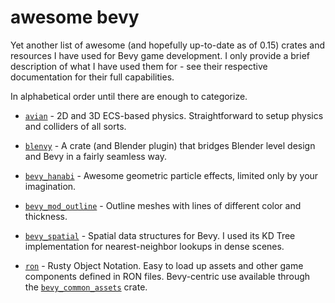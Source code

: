 # awesome bevy

Yet another list of awesome (and hopefully up-to-date as of 0.15) crates and resources I have used for Bevy game development. I only provide a brief description of what I have used them for - see their respective documentation for their full capabilities.

In alphabetical order until there are enough to categorize.

- [`avian`](https://github.com/Jondolf/avian) - 2D and 3D ECS-based physics. Straightforward to setup physics and colliders of all sorts.

- [`blenvy`](https://github.com/kaosat-dev/Blenvy) - A crate (and Blender plugin) that bridges Blender level design and Bevy in a fairly seamless way. 

- [`bevy_hanabi`](https://github.com/djeedai/bevy_hanabi) - Awesome geometric particle effects, limited only by your imagination.

- [`bevy_mod_outline`](https://github.com/komadori/bevy_mod_outline) - Outline meshes with lines of different color and thickness.

- [`bevy_spatial`](https://github.com/laundmo/bevy-spatial) - Spatial data structures for Bevy. I used its KD Tree implementation for nearest-neighbor lookups in dense scenes.

- [`ron`](https://github.com/ron-rs/ron) - Rusty Object Notation. Easy to load up assets and other game components defined in RON files. Bevy-centric use available through the [`bevy_common_assets`](https://github.com/NiklasEi/bevy_common_assets) crate.

